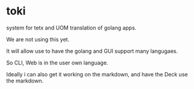 # toki

system for tetx and UOM translation of golang apps.

We are not using this yet.

It will allow use to have the golang and GUI support many langugaes.

So CLI, Web is in the user own language.

Ideally i can also get it working on the markdown, and have the Deck use the markdown.